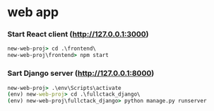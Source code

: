 # web app #

### Start React client (http://127.0.0.1:3000) ###
```cmd
new-web-proj> cd .\frontend\
new-web-proj\frontend> npm start
```

### Sart Django server (http://127.0.0.1:8000) ###
```cmd
new-web-proj> .\env\Scripts\activate
(env) new-web-proj> cd .\fullctack_django\
(env) new-web-proj\fullctack_django> python manage.py runserver
```

